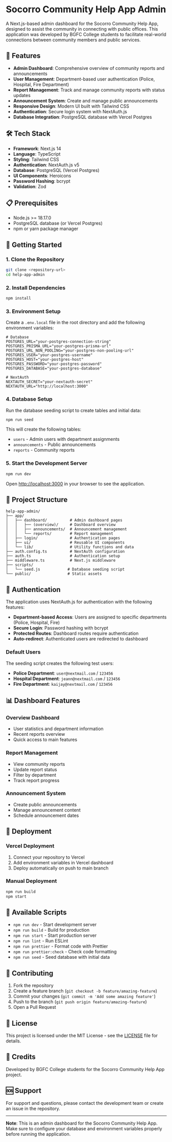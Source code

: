 # Socorro Community Help App Admin

A Next.js-based admin dashboard for the Socorro Community Help App, designed to assist the community in connecting with public offices. This application was developed by BGFC College students to facilitate real-world connections between community members and public services.

## 🚀 Features

- **Admin Dashboard**: Comprehensive overview of community reports and announcements
- **User Management**: Department-based user authentication (Police, Hospital, Fire Department)
- **Report Management**: Track and manage community reports with status updates
- **Announcement System**: Create and manage public announcements
- **Responsive Design**: Modern UI built with Tailwind CSS
- **Authentication**: Secure login system with NextAuth.js
- **Database Integration**: PostgreSQL database with Vercel Postgres

## 🛠️ Tech Stack

- **Framework**: Next.js 14
- **Language**: TypeScript
- **Styling**: Tailwind CSS
- **Authentication**: NextAuth.js v5
- **Database**: PostgreSQL (Vercel Postgres)
- **UI Components**: Heroicons
- **Password Hashing**: bcrypt
- **Validation**: Zod

## 📋 Prerequisites

- Node.js >= 18.17.0
- PostgreSQL database (or Vercel Postgres)
- npm or yarn package manager

## 🚀 Getting Started

### 1. Clone the Repository

```bash
git clone <repository-url>
cd help-app-admin
```

### 2. Install Dependencies

```bash
npm install
```

### 3. Environment Setup

Create a `.env.local` file in the root directory and add the following environment variables:

```env
# Database
POSTGRES_URL="your-postgres-connection-string"
POSTGRES_PRISMA_URL="your-postgres-prisma-url"
POSTGRES_URL_NON_POOLING="your-postgres-non-pooling-url"
POSTGRES_USER="your-postgres-username"
POSTGRES_HOST="your-postgres-host"
POSTGRES_PASSWORD="your-postgres-password"
POSTGRES_DATABASE="your-postgres-database"

# NextAuth
NEXTAUTH_SECRET="your-nextauth-secret"
NEXTAUTH_URL="http://localhost:3000"
```

### 4. Database Setup

Run the database seeding script to create tables and initial data:

```bash
npm run seed
```

This will create the following tables:
- `users` - Admin users with department assignments
- `announcements` - Public announcements
- `reports` - Community reports

### 5. Start the Development Server

```bash
npm run dev
```

Open [http://localhost:3000](http://localhost:3000) in your browser to see the application.

## 📁 Project Structure

```
help-app-admin/
├── app/
│   ├── dashboard/          # Admin dashboard pages
│   │   ├── (overview)/     # Dashboard overview
│   │   ├── announcements/  # Announcement management
│   │   └── reports/        # Report management
│   ├── login/              # Authentication pages
│   ├── ui/                 # Reusable UI components
│   └── lib/                # Utility functions and data
├── auth.config.ts          # NextAuth configuration
├── auth.ts                 # Authentication setup
├── middleware.ts           # Next.js middleware
├── scripts/
│   └── seed.js            # Database seeding script
└── public/                # Static assets
```

## 🔐 Authentication

The application uses NextAuth.js for authentication with the following features:

- **Department-based Access**: Users are assigned to specific departments (Police, Hospital, Fire)
- **Secure Login**: Password hashing with bcrypt
- **Protected Routes**: Dashboard routes require authentication
- **Auto-redirect**: Authenticated users are redirected to dashboard

### Default Users

The seeding script creates the following test users:

- **Police Department**: `user@nextmail.com` / `123456`
- **Hospital Department**: `jeann@nextmail.com` / `123456`
- **Fire Department**: `kaijay@nextmail.com` / `123456`

## 📊 Dashboard Features

### Overview Dashboard
- User statistics and department information
- Recent reports overview
- Quick access to main features

### Report Management
- View community reports
- Update report status
- Filter by department
- Track report progress

### Announcement System
- Create public announcements
- Manage announcement content
- Schedule announcement dates

## 🚀 Deployment

### Vercel Deployment

1. Connect your repository to Vercel
2. Add environment variables in Vercel dashboard
3. Deploy automatically on push to main branch

### Manual Deployment

```bash
npm run build
npm start
```

## 🧪 Available Scripts

- `npm run dev` - Start development server
- `npm run build` - Build for production
- `npm run start` - Start production server
- `npm run lint` - Run ESLint
- `npm run prettier` - Format code with Prettier
- `npm run prettier:check` - Check code formatting
- `npm run seed` - Seed database with initial data

## 🤝 Contributing

1. Fork the repository
2. Create a feature branch (`git checkout -b feature/amazing-feature`)
3. Commit your changes (`git commit -m 'Add some amazing feature'`)
4. Push to the branch (`git push origin feature/amazing-feature`)
5. Open a Pull Request

## 📝 License

This project is licensed under the MIT License - see the [LICENSE](LICENSE) file for details.

## 👥 Credits

Developed by BGFC College students for the Socorro Community Help App project.

## 🆘 Support

For support and questions, please contact the development team or create an issue in the repository.

---

**Note**: This is an admin dashboard for the Socorro Community Help App. Make sure to configure your database and environment variables properly before running the application.